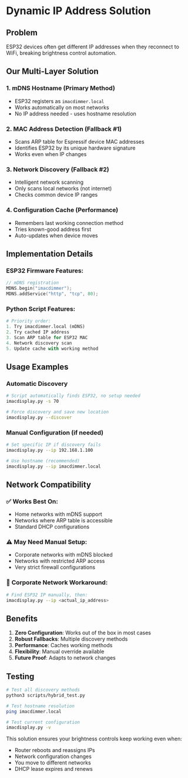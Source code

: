 # Dynamic IP Address Solution

## Problem
ESP32 devices often get different IP addresses when they reconnect to WiFi, breaking brightness control automation.

## Our Multi-Layer Solution

### 1. **mDNS Hostname** (Primary Method)
- ESP32 registers as `imacdimmer.local`
- Works automatically on most networks
- No IP address needed - uses hostname resolution

### 2. **MAC Address Detection** (Fallback #1)
- Scans ARP table for Espressif device MAC addresses
- Identifies ESP32 by its unique hardware signature
- Works even when IP changes

### 3. **Network Discovery** (Fallback #2)
- Intelligent network scanning
- Only scans local networks (not internet)
- Checks common device IP ranges

### 4. **Configuration Cache** (Performance)
- Remembers last working connection method
- Tries known-good address first
- Auto-updates when device moves

## Implementation Details

### ESP32 Firmware Features:
```cpp
// mDNS registration
MDNS.begin("imacdimmer");
MDNS.addService("http", "tcp", 80);
```

### Python Script Features:
```python
# Priority order:
1. Try imacdimmer.local (mDNS)
2. Try cached IP address
3. Scan ARP table for ESP32 MAC
4. Network discovery scan
5. Update cache with working method
```

## Usage Examples

### Automatic Discovery
```bash
# Script automatically finds ESP32, no setup needed
imacdisplay.py -s 70

# Force discovery and save new location
imacdisplay.py --discover
```

### Manual Configuration (if needed)
```bash
# Set specific IP if discovery fails
imacdisplay.py --ip 192.168.1.100

# Use hostname (recommended)
imacdisplay.py --ip imacdimmer.local
```

## Network Compatibility

### ✅ **Works Best On:**
- Home networks with mDNS support
- Networks where ARP table is accessible
- Standard DHCP configurations

### ⚠️ **May Need Manual Setup:**
- Corporate networks with mDNS blocked
- Networks with restricted ARP access
- Very strict firewall configurations

### 🔧 **Corporate Network Workaround:**
```bash
# Find ESP32 IP manually, then:
imacdisplay.py --ip <actual_ip_address>
```

## Benefits

1. **Zero Configuration**: Works out of the box in most cases
2. **Robust Fallbacks**: Multiple discovery methods
3. **Performance**: Caches working methods
4. **Flexibility**: Manual override available
5. **Future Proof**: Adapts to network changes

## Testing

```bash
# Test all discovery methods
python3 scripts/hybrid_test.py

# Test hostname resolution
ping imacdimmer.local

# Test current configuration
imacdisplay.py -v
```

This solution ensures your brightness controls keep working even when:
- Router reboots and reassigns IPs
- Network configuration changes
- You move to different networks
- DHCP lease expires and renews